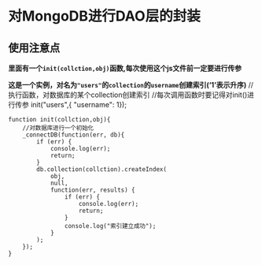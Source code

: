# 对MongoDB进行DAO层的封装
## 使用注意点
**里面有一个`init(collction,obj)`函数,每次使用这个js文件前一定要进行传参**  
  
    
**这是一个实例，对名为`"users"`的`collection`的`username`创建索引(‘1’表示升序)**
	//执行函数，对数据库的某个collection创建索引
	//每次调用函数时要记得对init()进行传参
	init("users",{ "username": 1});

	function init(collction,obj){
		//对数据库进行一个初始化
		_connectDB(function(err, db){
			if (err) {
				console.log(err);
				return;
			}
			db.collection(collction).createIndex(
				obj,
				null,
				function(err, results) {
					if (err) {
						console.log(err);
						return;
					}
					console.log("索引建立成功");
				}
			);
		});
	}


